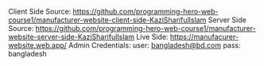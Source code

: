 Client Side Source: https://github.com/programming-hero-web-course1/manufacturer-website-client-side-KaziSharifulIslam
Server Side Source: https://github.com/programming-hero-web-course1/manufacturer-website-server-side-KaziSharifulIslam
Live Side: https://manufacurer-website.web.app/
Admin Credentials: user: bangladesh@bd.com pass: bangladesh